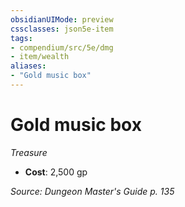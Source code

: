 ```yaml
---
obsidianUIMode: preview
cssclasses: json5e-item
tags:
- compendium/src/5e/dmg
- item/wealth
aliases: 
- "Gold music box"
---
```

# Gold music box
*Treasure*  

- **Cost**: 2,500 gp

*Source: Dungeon Master's Guide p. 135*